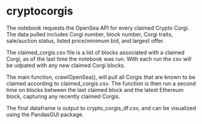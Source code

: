 # cryptocorgis

The notebook requests the OpenSea API for every claimed Crypto Corgi. The data pulled includes Corgi number, block number, Corgi traits, sale/auction status, listed price/minimum bid, and largest offer.

The claimed_corgis.csv file is a list of blocks associated with a claimed Corgi, as of the last time the notebook was run. With each run the csv will be udpated with any new claimed Corgi blocks.

The main function, crawlOpenSea(), will pull all Corgis that are known to be claimed according to claimed_corgis.csv. The function is then run a second time on blocks between the last claimed block and the latest Ethereum block, capturing any recently claimed Corgis.

The final dataframe is output to crypto_corgis_df.csv, and can be visualized using the PandasGUI package.
